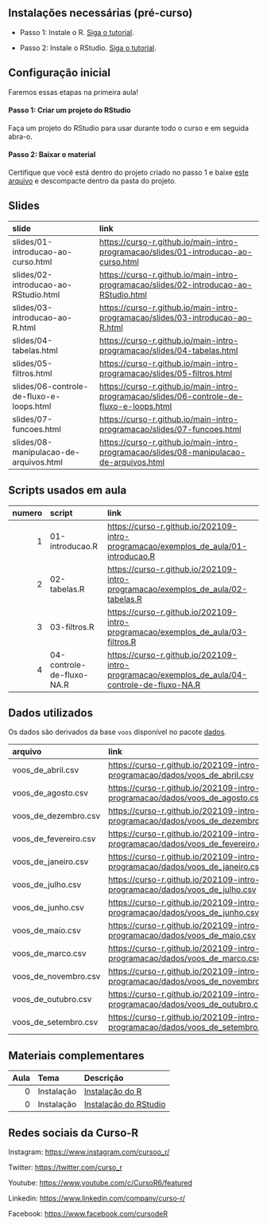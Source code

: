 
<!-- README.md is generated from README.Rmd. Please edit that file -->

## Instalações necessárias (pré-curso)

-   Passo 1: Instale o R. [Siga o
    tutorial](https://livro.curso-r.com/1-1-instalacao-do-r.html).

-   Passo 2: Instale o RStudio. [Siga o
    tutorial](https://livro.curso-r.com/1-2-instalacao-do-rstudio.html).

## Configuração inicial

Faremos essas etapas na primeira aula!

#### Passo 1: Criar um projeto do RStudio

Faça um projeto do RStudio para usar durante todo o curso e em seguida
abra-o.

#### Passo 2: Baixar o material

Certifique que você está dentro do projeto criado no passo 1 e baixe
[este
arquivo](https://github.com/curso-r/main-intro-programacao/raw/master/material_do_curso.zip)
e descompacte dentro da pasta do projeto.

## Slides

| slide                                    | link                                                                                        |
|:-----------------------------------------|:--------------------------------------------------------------------------------------------|
| slides/01-introducao-ao-curso.html       | <https://curso-r.github.io/main-intro-programacao/slides/01-introducao-ao-curso.html>       |
| slides/02-introducao-ao-RStudio.html     | <https://curso-r.github.io/main-intro-programacao/slides/02-introducao-ao-RStudio.html>     |
| slides/03-introducao-ao-R.html           | <https://curso-r.github.io/main-intro-programacao/slides/03-introducao-ao-R.html>           |
| slides/04-tabelas.html                   | <https://curso-r.github.io/main-intro-programacao/slides/04-tabelas.html>                   |
| slides/05-filtros.html                   | <https://curso-r.github.io/main-intro-programacao/slides/05-filtros.html>                   |
| slides/06-controle-de-fluxo-e-loops.html | <https://curso-r.github.io/main-intro-programacao/slides/06-controle-de-fluxo-e-loops.html> |
| slides/07-funcoes.html                   | <https://curso-r.github.io/main-intro-programacao/slides/07-funcoes.html>                   |
| slides/08-manipulacao-de-arquivos.html   | <https://curso-r.github.io/main-intro-programacao/slides/08-manipulacao-de-arquivos.html>   |

## Scripts usados em aula

| numero | script                    | link                                                                                            |
|-------:|:--------------------------|:------------------------------------------------------------------------------------------------|
|      1 | 01-introducao.R           | <https://curso-r.github.io/202109-intro-programacao/exemplos_de_aula/01-introducao.R>           |
|      2 | 02-tabelas.R              | <https://curso-r.github.io/202109-intro-programacao/exemplos_de_aula/02-tabelas.R>              |
|      3 | 03-filtros.R              | <https://curso-r.github.io/202109-intro-programacao/exemplos_de_aula/03-filtros.R>              |
|      4 | 04-controle-de-fluxo-NA.R | <https://curso-r.github.io/202109-intro-programacao/exemplos_de_aula/04-controle-de-fluxo-NA.R> |

## Dados utilizados

Os dados são derivados da base `voos` disponível no pacote
[dados](https://cienciadedatos.github.io/dados/).

| arquivo                 | link                                                                             |
|:------------------------|:---------------------------------------------------------------------------------|
| voos\_de\_abril.csv     | <https://curso-r.github.io/202109-intro-programacao/dados/voos_de_abril.csv>     |
| voos\_de\_agosto.csv    | <https://curso-r.github.io/202109-intro-programacao/dados/voos_de_agosto.csv>    |
| voos\_de\_dezembro.csv  | <https://curso-r.github.io/202109-intro-programacao/dados/voos_de_dezembro.csv>  |
| voos\_de\_fevereiro.csv | <https://curso-r.github.io/202109-intro-programacao/dados/voos_de_fevereiro.csv> |
| voos\_de\_janeiro.csv   | <https://curso-r.github.io/202109-intro-programacao/dados/voos_de_janeiro.csv>   |
| voos\_de\_julho.csv     | <https://curso-r.github.io/202109-intro-programacao/dados/voos_de_julho.csv>     |
| voos\_de\_junho.csv     | <https://curso-r.github.io/202109-intro-programacao/dados/voos_de_junho.csv>     |
| voos\_de\_maio.csv      | <https://curso-r.github.io/202109-intro-programacao/dados/voos_de_maio.csv>      |
| voos\_de\_marco.csv     | <https://curso-r.github.io/202109-intro-programacao/dados/voos_de_marco.csv>     |
| voos\_de\_novembro.csv  | <https://curso-r.github.io/202109-intro-programacao/dados/voos_de_novembro.csv>  |
| voos\_de\_outubro.csv   | <https://curso-r.github.io/202109-intro-programacao/dados/voos_de_outubro.csv>   |
| voos\_de\_setembro.csv  | <https://curso-r.github.io/202109-intro-programacao/dados/voos_de_setembro.csv>  |

## Materiais complementares

| Aula | Tema       | Descrição                                                                         |
|-----:|:-----------|:----------------------------------------------------------------------------------|
|    0 | Instalação | [Instalação do R](https://livro.curso-r.com/1-1-instalacao-do-r.html)             |
|    0 | Instalação | [Instalação do RStudio](https://livro.curso-r.com/1-2-instalacao-do-rstudio.html) |

## Redes sociais da Curso-R

Instagram: <https://www.instagram.com/cursoo_r/>

Twitter: <https://twitter.com/curso_r>

Youtube: <https://www.youtube.com/c/CursoR6/featured>

Linkedin: <https://www.linkedin.com/company/curso-r/>

Facebook: <https://www.facebook.com/cursodeR>
